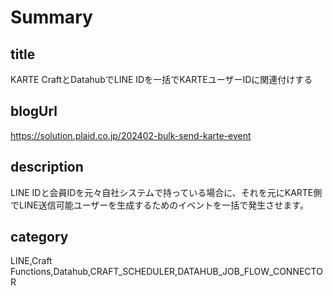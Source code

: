 # Summary

## title
KARTE CraftとDatahubでLINE IDを一括でKARTEユーザーIDに関連付けする


## blogUrl
https://solution.plaid.co.jp/202402-bulk-send-karte-event


## description
LINE IDと会員IDを元々自社システムで持っている場合に、それを元にKARTE側でLINE送信可能ユーザーを生成するためのイベントを一括で発生させます。


## category
LINE,Craft Functions,Datahub,CRAFT_SCHEDULER,DATAHUB_JOB_FLOW_CONNECTOR
